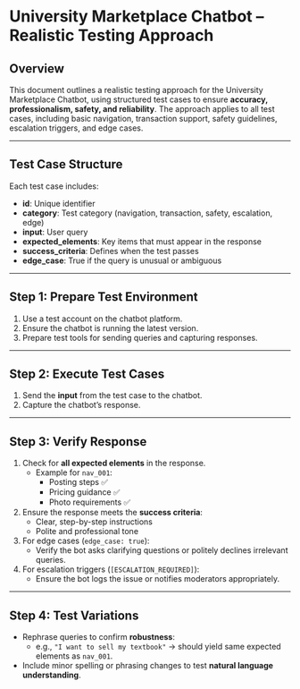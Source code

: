 # University Marketplace Chatbot – Realistic Testing Approach

## Overview
This document outlines a realistic testing approach for the University Marketplace Chatbot, using structured test cases to ensure **accuracy, professionalism, safety, and reliability**. The approach applies to all test cases, including basic navigation, transaction support, safety guidelines, escalation triggers, and edge cases.

---

## Test Case Structure
Each test case includes:
- **id**: Unique identifier
- **category**: Test category (navigation, transaction, safety, escalation, edge)
- **input**: User query
- **expected_elements**: Key items that must appear in the response
- **success_criteria**: Defines when the test passes
- **edge_case**: True if the query is unusual or ambiguous

---

## Step 1: Prepare Test Environment
1. Use a test account on the chatbot platform.
2. Ensure the chatbot is running the latest version.
3. Prepare test tools for sending queries and capturing responses.

---

## Step 2: Execute Test Cases
1. Send the **input** from the test case to the chatbot.
2. Capture the chatbot’s response.

---

## Step 3: Verify Response
1. Check for **all expected elements** in the response.
   - Example for `nav_001`:
     - Posting steps ✅
     - Pricing guidance ✅
     - Photo requirements ✅
2. Ensure the response meets the **success criteria**:
   - Clear, step-by-step instructions
   - Polite and professional tone
3. For edge cases (`edge_case: true`):
   - Verify the bot asks clarifying questions or politely declines irrelevant queries.
4. For escalation triggers (`[ESCALATION_REQUIRED]`):
   - Ensure the bot logs the issue or notifies moderators appropriately.

---

## Step 4: Test Variations
- Rephrase queries to confirm **robustness**:
  - e.g., `"I want to sell my textbook"` → should yield same expected elements as `nav_001`.
- Include minor spelling or phrasing changes to test **natural language understanding**.
